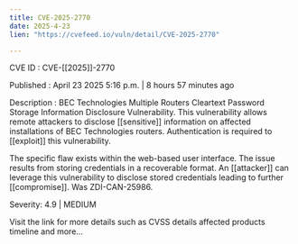 ```yaml
---
title: CVE-2025-2770
date: 2025-4-23
lien: "https://cvefeed.io/vuln/detail/CVE-2025-2770"

---
```


CVE ID : CVE-[[2025]]-2770

Published :  April 23
2025
5:16 p.m. | 8 hours
57 minutes ago

Description : BEC Technologies Multiple Routers Cleartext Password Storage Information Disclosure Vulnerability. This vulnerability allows remote attackers to disclose  [[sensitive]] information on affected installations of BEC Technologies routers. Authentication is required to  [[exploit]] this vulnerability.

The specific flaw exists within the web-based user interface. The issue results from storing credentials in a recoverable format. An  [[attacker]] can leverage this vulnerability to disclose stored credentials
leading to further  [[compromise]]. Was ZDI-CAN-25986.

Severity: 4.9 | MEDIUM

Visit the link for more details
such as CVSS details
affected products
timeline
and more...
